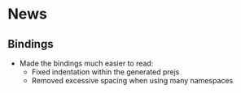 # News #

## Bindings ##

* Made the bindings much easier to read:
  * Fixed indentation within the generated prejs
  * Removed excessive spacing when using many namespaces

